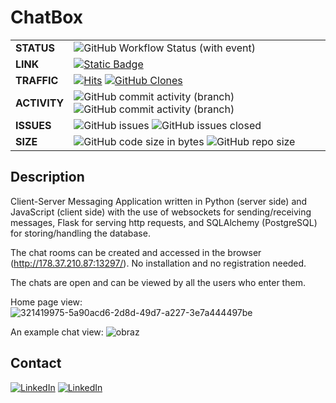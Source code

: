 # ChatBox
| | |
|:--------|:------|
| **STATUS** | ![GitHub Workflow Status (with event)](https://img.shields.io/github/actions/workflow/status/KajaBraz/ChatBox/.github%2Fworkflows%2Fpythonapp.yml) |
| **LINK** | [![Static Badge](https://img.shields.io/badge/access_ChatBox-HERE-FFE66D)](http://178.37.210.87:13297/) |
| **TRAFFIC** | [![Hits](https://hits.sh/github.com/silentsoft/hits.svg?view=today-total&color=pink&label=daily+/+total+views)](https://github.com/KajaBraz/ChatBox) [![GitHub Clones](https://img.shields.io/badge/dynamic/json?color=pink&label=clones&query=count&url=https://gist.githubusercontent.com/KajaBraz/6c721046f14e080ef8e2a0038b4036b0/raw/clone.json)](https://github.com/MShawon/github-clone-count-badge) |
| **ACTIVITY** | ![GitHub commit activity (branch)](https://img.shields.io/github/commit-activity/t/KajaBraz/ChatBox?label=commits+count&color=orange) ![GitHub commit activity (branch)](https://img.shields.io/github/commit-activity/y/KajaBraz/ChatBox/master?label=commits+frequency&color=orange) |
| **ISSUES** | ![GitHub issues](https://img.shields.io/github/issues-raw/KajaBraz/ChatBox?color=brown) ![GitHub issues closed](https://img.shields.io/github/issues-closed-raw/KajaBraz/ChatBox.svg?color=brown) |
| **SIZE** | ![GitHub code size in bytes](https://img.shields.io/github/languages/code-size/KajaBraz/ChatBox?color=blue) ![GitHub repo size](https://img.shields.io/github/repo-size/KajaBraz/ChatBox?color=blue) |

## Description
Client-Server Messaging Application written in Python (server side) and JavaScript (client side) with the use of websockets for sending/receiving messages, Flask for serving http requests, and SQLAlchemy (PostgreSQL) for storing/handling the database.

The chat rooms can be created and accessed in the browser (http://178.37.210.87:13297/). No installation and no registration needed.

The chats are open and can be viewed by all the users who enter them.

Home page view:
![321419975-5a90acd6-2d8d-49d7-a227-3e7a444497be](https://github.com/KajaBraz/ChatBox/assets/58611238/42a4a2d2-1147-46a0-8420-9cb6e77d2c81)

An example chat view:
![obraz](https://github.com/KajaBraz/ChatBox/assets/58611238/24835cc4-49df-4666-9f4d-facb1d87f23e)

## Contact
[![LinkedIn](https://img.shields.io/badge/linkedin-%230077B5.svg?style=for-the-badge&logo=linkedin&logoColor=white&label=Jakub)](https://www.linkedin.com/in/jakub-braz)
[![LinkedIn](https://img.shields.io/badge/linkedin-%230077B5.svg?style=for-the-badge&logo=linkedin&logoColor=white&label=Kaja)](https://www.linkedin.com/in/kaja-brąz-212661160)
